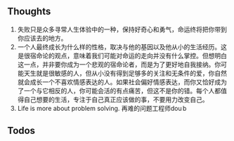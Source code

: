 ## Thoughts
1. 失败只是众多寻常人生体验中的一种，保持好奇心和勇气，命运终将把你带到你应该去的地方。
2. 一个人最终成长为什么样的性格，取决与他的基因以及他从小的生活经历。这是很宿命论的观点，意味着我们可能对命运的走向并没有什么掌控。但想明白这一点，并非要你成为一个悲观的宿命论者，而是为了更好地自我接纳。你可能天生就是很敏感的人，但从小没有得到足够多的关注和无条件的爱，你自然就会成长一个不喜欢情感表达的人。如果社会偏好情感表达，而你又恰好成为了一个与它相反的人，你可能会活的有点痛苦，但这不是你的错。每个人都值得自己想要的生活，专注于自己真正应该做的事，不要用力改变自己。
3. Life is more about problem solving. 再难的问题工程师dou b
## Todos
